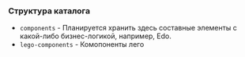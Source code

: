 ### Структура каталога

* `components` - Планируется хранить здесь составные элементы с какой-либо бизнес-логикой, например, Edo.
* `lego-components` - Комопоненты лего

